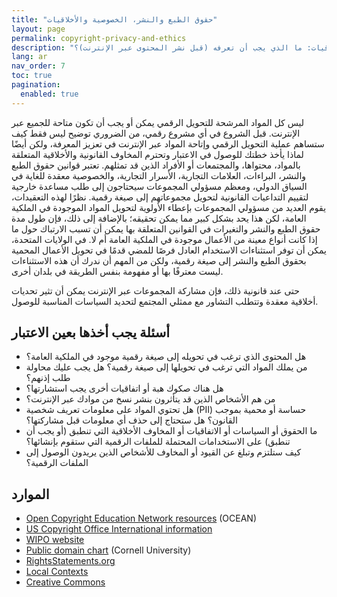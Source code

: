 ```yaml
---
title: "حقوق الطبع والنشر، الخصوصية والأخلاقيات"
layout: page
permalink: copyright-privacy-and-ethics
description: "حقوق الطبع والنشر، الخصوصية والأخلاقيات: ما الذي يجب أن تعرفه (قبل نشر المحتوى عبر الإنترنت)؟"
lang: ar
nav_order: 7
toc: true
pagination: 
  enabled: true
---
```


ليس كل المواد المرشحة للتحويل الرقمي يمكن أو يجب أن تكون متاحة للجميع عبر الإنترنت. قبل الشروع في أي مشروع رقمي، من الضروري توضيح ليس فقط كيف ستساهم عملية التحويل الرقمي وإتاحة المواد عبر الإنترنت في تعزيز المعرفة، ولكن أيضًا لماذا يأخذ خطتك للوصول في الاعتبار وتحترم المخاوف القانونية والأخلاقية المتعلقة بالمواد، محتواها، والمجتمعات أو الأفراد الذين قد تمثلهم. تعتبر قوانين حقوق الطبع والنشر، البراءات، العلامات التجارية، الأسرار التجارية، والخصوصية معقدة للغاية في السياق الدولي، ومعظم مسؤولي المجموعات سيحتاجون إلى طلب مساعدة خارجية لتقييم التداعيات القانونية لتحويل مجموعاتهم إلى صيغة رقمية. نظرًا لهذه التعقيدات، يقوم العديد من مسؤولي المجموعات بإعطاء الأولوية لتحويل المواد الموجودة في الملكية العامة، لكن هذا يحد بشكل كبير مما يمكن تحقيقه؛ بالإضافة إلى ذلك، فإن طول مدة حقوق الطبع والنشر والتغيرات في القوانين المتعلقة بها يمكن أن تسبب الارتباك حول ما إذا كانت أنواع معينة من الأعمال موجودة في الملكية العامة أم لا. في الولايات المتحدة، يمكن أن توفر استثناءات الاستخدام العادل فرصًا للمضي قدمًا في تحويل الأعمال المحمية بحقوق الطبع والنشر إلى صيغة رقمية، ولكن من المهم أن ندرك أن هذه الاستثناءات ليست معترفًا بها أو مفهومة بنفس الطريقة في بلدان أخرى.

حتى عند قانونية ذلك، فإن مشاركة المجموعات عبر الإنترنت يمكن أن تثير تحديات أخلاقية معقدة وتتطلب التشاور مع ممثلي المجتمع لتحديد السياسات المناسبة للوصول.

## أسئلة يجب أخذها بعين الاعتبار

* هل المحتوى الذي ترغب في تحويله إلى صيغة رقمية موجود في الملكية العامة؟
* من يملك المواد التي ترغب في تحويلها إلى صيغة رقمية؟ هل يجب عليك محاولة طلب إذنهم؟
* هل هناك صكوك هبة أو اتفاقيات أخرى يجب استشارتها؟
* من هم الأشخاص الذين قد يتأثرون بنشر نسخ من موادك عبر الإنترنت؟
* هل تحتوي المواد على معلومات تعريف شخصية (PII) حساسة أو محمية بموجب القانون؟ هل ستحتاج إلى حذف أي معلومات قبل مشاركتها؟
* ما الحقوق أو السياسات أو الاتفاقيات أو المخاوف الأخلاقية التي تنطبق (أو يجب أن تنطبق) على الاستخدامات المحتملة للملفات الرقمية التي ستقوم بإنشائها؟
* كيف ستلتزم وتبلغ عن القيود أو المخاوف للأشخاص الذين يريدون الوصول إلى الملفات الرقمية؟

## الموارد

* [Open Copyright Education Network resources](https://www.oceancopyright.org/resource-library) (OCEAN)
* [US Copyright Office International information](https://www.copyright.gov/international-issues/?loclr=bloglaw)
* [WIPO website](https://www.wipo.int/en/web/wipolex/index)
* [Public domain chart](https://guides.library.cornell.edu/copyright/publicdomain) (Cornell University)
* [RightsStatements.org](http://RightsStatements.org)
* [Local Contexts](https://localcontexts.org/)
* [Creative Commons](https://creativecommons.org/)
